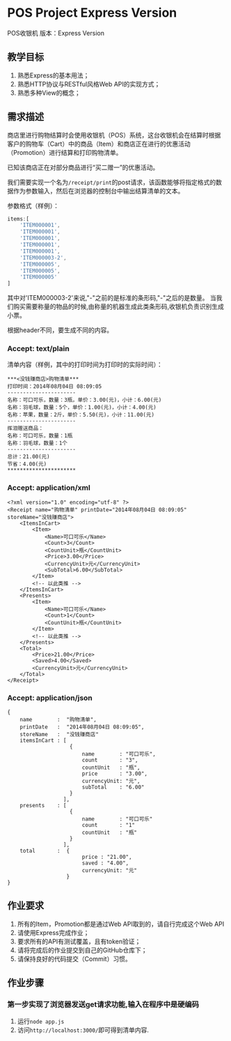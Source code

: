 # POS Project Express Version

POS收银机 版本：Express Version

## 教学目标

1. 熟悉Express的基本用法；
2. 熟悉HTTP协议与RESTful风格Web API的实现方式；
3. 熟悉多种View的概念；

## 需求描述

商店里进行购物结算时会使用收银机（POS）系统，这台收银机会在结算时根据客户的购物车（Cart）中的商品（Item）和商店正在进行的优惠活动（Promotion）进行结算和打印购物清单。

已知该商店正在对部分商品进行“买二赠一”的优惠活动。

我们需要实现一个名为```/receipt/print```的post请求，该函数能够将指定格式的数据作为参数输入，然后在浏览器的控制台中输出结算清单的文本。

参数格式（样例）：

```javascript
items:[
    'ITEM000001',
    'ITEM000001',
    'ITEM000001',
    'ITEM000001',
    'ITEM000001',
    'ITEM000003-2',
    'ITEM000005',
    'ITEM000005',
    'ITEM000005'
]
```
其中对'ITEM000003-2'来说,"-"之前的是标准的条形码,"-"之后的是数量。
当我们购买需要称量的物品的时候,由称量的机器生成此类条形码,收银机负责识别生成小票。

根据header不同，要生成不同的内容。

### Accept: text/plain

清单内容（样例，其中的打印时间为打印时的实际时间）：

```
***<没钱赚商店>购物清单***
打印时间：2014年08月04日 08:09:05
----------------------
名称：可口可乐，数量：3瓶，单价：3.00(元)，小计：6.00(元)
名称：羽毛球，数量：5个，单价：1.00(元)，小计：4.00(元)
名称：苹果，数量：2斤，单价：5.50(元)，小计：11.00(元)
----------------------
挥泪赠送商品：
名称：可口可乐，数量：1瓶
名称：羽毛球，数量：1个
----------------------
总计：21.00(元)
节省：4.00(元)
**********************
```

### Accept: application/xml

```
<?xml version="1.0" encoding="utf-8" ?>
<Receipt name="购物清单" printDate="2014年08月04日 08:09:05" storeName="没钱赚商店">
    <ItemsInCart>
        <Item>
            <Name>可口可乐</Name>
            <Count>3</Count>
            <CountUnit>瓶</CountUnit>
            <Price>3.00</Price>
            <CurrencyUnit>元</CurrencyUnit>
            <SubTotal>6.00</SubTotal>
        </Item>
        <!-- 以此类推 -->
    </ItemsInCart>
    <Presents>
        <Item>
            <Name>可口可乐</Name>
            <Count>1</Count>
            <CountUnit>瓶</CountUnit>
        </Item>
        <!-- 以此类推 -->
    </Presents>
    <Total>
        <Price>21.00</Price>
        <Saved>4.00</Saved>
        <CurrencyUnit>元</CurrencyUnit>
    </Total>
</Receipt>
```

### Accept: application/json

```
{
    name        :  "购物清单",
    printDate   :  "2014年08月04日 08:09:05",
    storeName   :  "没钱赚商店"
    itemsInCart : [
                    {
                        name        : "可口可乐",
                        count       : "3",
                        countUnit   : "瓶",
                        price       : "3.00",
                        currencyUnit: "元",
                        subTotal    : "6.00"
                    }
                  ],
    presents    : [
                    {
                        name        : "可口可乐"
                        count       : "1"
                        countUnit   : "瓶"
                    }
                  ],
    total       :  {
                        price : "21.00",
                        saved : "4.00",
                        currencyUnit: "元"
                   }
}
```

## 作业要求

1. 所有的Item，Promotion都是通过Web API取到的，请自行完成这个Web API
2. 请使用Express完成作业；
3. 要求所有的API有测试覆盖，且有token验证；
4. 请将完成后的作业提交到自己的GitHub仓库下；
5. 请保持良好的代码提交（Commit）习惯。

## 作业步骤
### 第一步实现了浏览器发送get请求功能,输入在程序中是硬编码
1. 运行`node app.js`
2. 访问`http://localhost:3000/`即可得到清单内容.